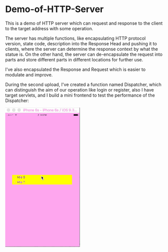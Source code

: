 # Demo-of-HTTP-Server
This is a demo of HTTP server which can request and response to the client to the target address with some operation. 

The server has multiple functions, like encapsulating HTTP protocol version, state code, description into the Response Head and pushing it to clients, where the server can determine the response context by what the statue is. On the other hand, the server can de-encapsulate the request into parts and store different parts in different locations for further use. 

I've also encapsulated the Response and Request which is easier to modulate and improve. 

During the second upload, I've created a function named Dispatcher, which can distinguish the aim of our operation like login or register, also I have target servlets, and I build a mini frontend to test the performance of the Dispatcher: 

![image](https://github.com/Yesi-hoang/TaoBaoTopLine/blob/master/Gif/TaoBaoTopLineGif.gif)

